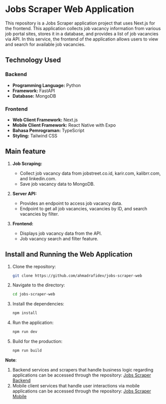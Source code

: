 # Jobs Scraper Web Application

This repository is a Jobs Scraper application project that uses Next.js for the frontend. This application collects job vacancy information from various job portal sites, stores it in a database, and provides a list of job vacancies via API. In this service, the frontend of the application allows users to view and search for available job vacancies.

## Technology Used

### Backend
- **Programming Language:** Python
- **Framework:** FastAPI
- **Database:** MongoDB

### Frontend
- **Web Client Framework:** Next.js
- **Mobile Client Framework:** React Native with Expo
- **Bahasa Pemrograman:** TypeScript
- **Styling:** Tailwind CSS

## Main feature

1. **Job Scraping:**
    - Collect job vacancy data from jobstreet.co.id, karir.com, kalibrr.com, and linkedin.com.
    - Save job vacancy data to MongoDB.

2. **Server API:**
    - Provides an endpoint to access job vacancy data.
    - Endpoint to get all job vacancies, vacancies by ID, and search vacancies by filter.

3. **Frontend:**
    - Displays job vacancy data from the API.
    - Job vacancy search and filter feature.


## Install and Running the Web Application 

1. Clone the repository:
   ```bash
   git clone https://github.com/ahmadrafidev/jobs-scraper-web

2. Navigate to the directory:
   ```bash 
   cd jobs-scraper-web

3. Install the dependencies:
    ```bash 
    npm install

4. Run the application:
    ```bash 
    npm run dev

5. Build for the production:
   ```bash
   npm run build
   ```

**Note**: 

1. Backend services and scrapers that handle business logic regarding applications can be accessed through the repository: [Jobs Scraper Backend](https://github.com/ahmadrafidev/jobs-scraper-backend)
2. Mobile client services that handle user interactions via mobile applications can be accessed through the repository: [Jobs Scraper Mobile](https://github.com/ahmadrafidev/jobs-scraper-mobile)
